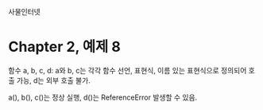 
사물인터넷

Chapter 2, 예제 8
================================

함수 a, b, c, d: a와 b, c는 각각 함수 선언, 표현식, 이름 있는 표현식으로 정의되어 호출 가능, d는 외부 호출 불가.

a(), b(), c()는 정상 실행, d()는 ReferenceError 발생할 수 있음.